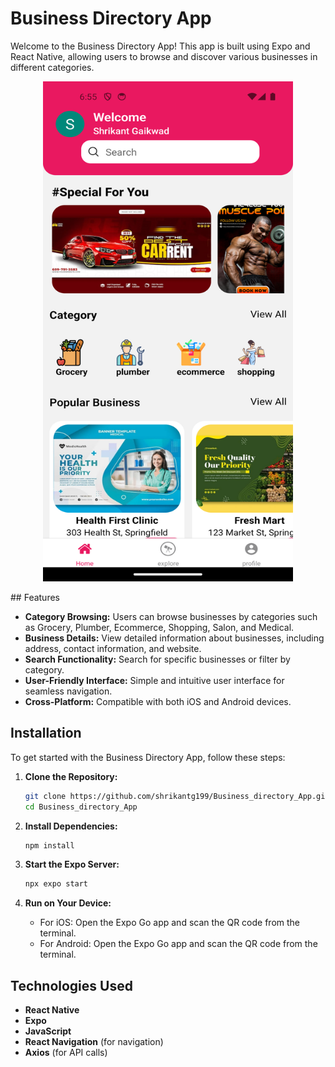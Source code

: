 # Business Directory App

Welcome to the Business Directory App! This app is built using Expo and React Native, allowing users to browse and discover various businesses in different categories.
<p align="center">
<img src="./assets/screenshot.png" alt="Business Directory App" width="400" height="800">
</p>
## Features

- **Category Browsing:** Users can browse businesses by categories such as Grocery, Plumber, Ecommerce, Shopping, Salon, and Medical.
- **Business Details:** View detailed information about businesses, including address, contact information, and website.
- **Search Functionality:** Search for specific businesses or filter by category.
- **User-Friendly Interface:** Simple and intuitive user interface for seamless navigation.
- **Cross-Platform:** Compatible with both iOS and Android devices.

## Installation

To get started with the Business Directory App, follow these steps:

1. **Clone the Repository:**

    ```bash
    git clone https://github.com/shrikantg199/Business_directory_App.git
    cd Business_directory_App
    ```

2. **Install Dependencies:**

    ```bash
    npm install
    ```

3. **Start the Expo Server:**

    ```bash
    npx expo start
    ```

4. **Run on Your Device:**
    - For iOS: Open the Expo Go app and scan the QR code from the terminal.
    - For Android: Open the Expo Go app and scan the QR code from the terminal.

## Technologies Used

- **React Native**
- **Expo**
- **JavaScript**
- **React Navigation** (for navigation)
- **Axios** (for API calls)
